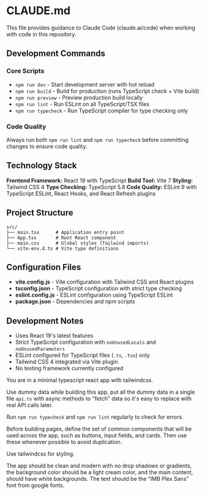 # CLAUDE.md

This file provides guidance to Claude Code (claude.ai/code) when working with code in this repository.

## Development Commands

### Core Scripts
- `npm run dev` - Start development server with hot reload
- `npm run build` - Build for production (runs TypeScript check + Vite build)
- `npm run preview` - Preview production build locally
- `npm run lint` - Run ESLint on all TypeScript/TSX files
- `npm run typecheck` - Run TypeScript compiler for type checking only

### Code Quality
Always run both `npm run lint` and `npm run typecheck` before committing changes to ensure code quality.

## Technology Stack

**Frontend Framework:** React 19 with TypeScript
**Build Tool:** Vite 7
**Styling:** Tailwind CSS 4
**Type Checking:** TypeScript 5.8
**Code Quality:** ESLint 9 with TypeScript ESLint, React Hooks, and React Refresh plugins

## Project Structure

```
src/
├── main.tsx      # Application entry point
├── App.tsx       # Root React component
├── main.css      # Global styles (Tailwind imports)
└── vite-env.d.ts # Vite type definitions
```

## Configuration Files

- **vite.config.js** - Vite configuration with Tailwind CSS and React plugins
- **tsconfig.json** - TypeScript configuration with strict type checking
- **eslint.config.js** - ESLint configuration using TypeScript ESLint
- **package.json** - Dependencies and npm scripts

## Development Notes

- Uses React 19's latest features
- Strict TypeScript configuration with `noUnusedLocals` and `noUnusedParameters`
- ESLint configured for TypeScript files (`.ts`, `.tsx`) only
- Tailwind CSS 4 integrated via Vite plugin
- No testing framework currently configured

You are in a minimal typescript react app with tailwindcss.

Use dummy data while building this app, put all the dummy data in a single file `api.ts` with async methods to "fetch" data so it's easy to replace with real API calls later.

Run `npm run typecheck` and `npm run lint` regularly to check for errors.

Before building pages, define the set of common components that will be used across the app, such as buttons, input fields, and cards. Then use these whenever possible to avoid duplication.

Use tailwindcss for styling.

The app should be clean and modern with no drop shadows or gradients, the background color should be a light cream color, and the main content, should have white backgrounds. The text should be the "IMB Plex Sans" font from google fonts.

